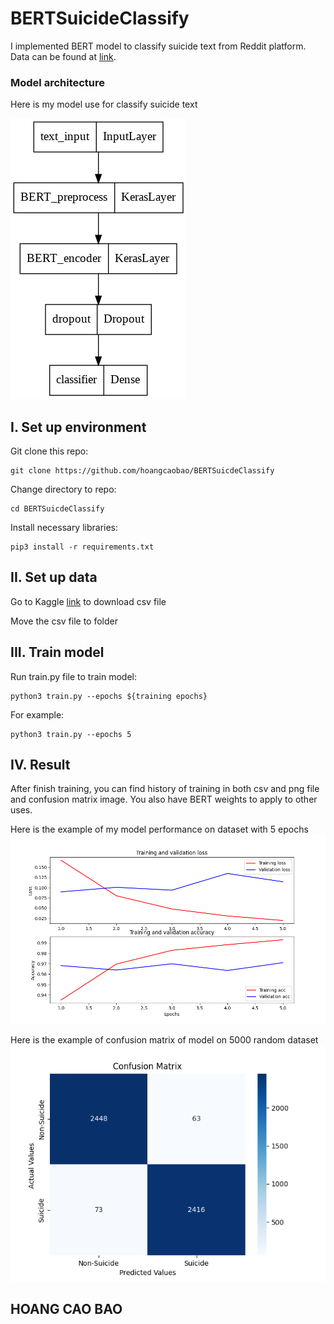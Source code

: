 # BERTSuicideClassify

I implemented BERT model to classify suicide text from Reddit platform. Data can be found at [link](https://www.kaggle.com/datasets/nikhileswarkomati/suicide-watch).

### Model architecture
Here is my model use for classify suicide text

![](model.png)

## I. Set up environment

Git clone this repo:
```
git clone https://github.com/hoangcaobao/BERTSuicdeClassify
```
Change directory to repo:
```
cd BERTSuicdeClassify
```
Install necessary libraries:
```
pip3 install -r requirements.txt
```
## II. Set up data
Go to Kaggle [link](https://www.kaggle.com/datasets/nikhileswarkomati/suicide-watch) to download csv file

Move the csv file to folder

## III. Train model
Run train.py file to train model:
```
python3 train.py --epochs ${training epochs}
```
For example:
```
python3 train.py --epochs 5
```

## IV. Result
After finish training, you can find history of training in both csv and png file and confusion matrix image. You also have BERT weights to apply to other uses.

Here is the example of my model performance on dataset with 5 epochs
![](history.png)

Here is the example of confusion matrix of model on 5000 random dataset
![](confusion.png)
## HOANG CAO BAO
